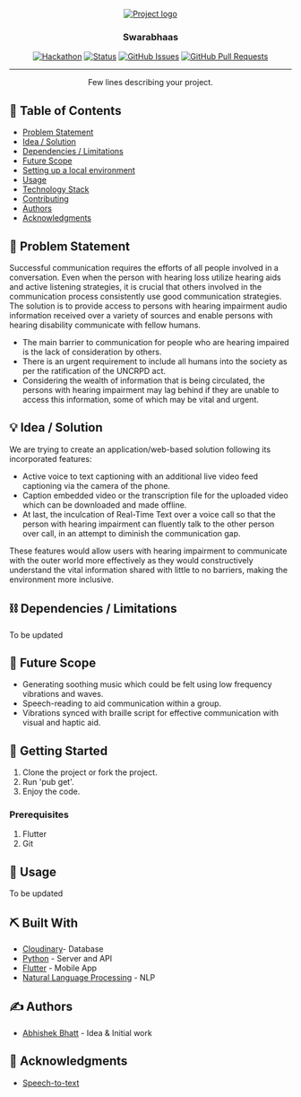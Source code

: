 <p align="center">
  <a href="" rel="noopener">
 <img src="https://i.imgur.com/AZ2iWek.png" alt="Project logo"></a>
</p>
<h3 align="center">Swarabhaas</h3>

<div align="center">

  [![Hackathon](https://img.shields.io/badge/hackathon-SIH-Orange.svg)](http://hackathon.url.com) 
  [![Status](https://img.shields.io/badge/status-active-success.svg)]() 
  [![GitHub Issues](https://img.shields.io/github/issues-pr/kylelobo/The-Documentation-Compendium.svg)](https://github.com/bhattabhi013/sih-swarabhaas/issues)
  [![GitHub Pull Requests](https://img.shields.io/github/issues-pr/kylelobo/The-Documentation-Compendium.svg)](https://github.com/bhattabhi013/sih-swarabhaas/pulls)

</div>

---

<p align="center"> Few lines describing your project.
    <br> 
</p>

## 📝 Table of Contents
- [Problem Statement](#problem_statement)
- [Idea / Solution](#idea)
- [Dependencies / Limitations](#limitations)
- [Future Scope](#future_scope)
- [Setting up a local environment](#getting_started)
- [Usage](#usage)
- [Technology Stack](#tech_stack)
- [Contributing](../CONTRIBUTING.md)
- [Authors](#authors)
- [Acknowledgments](#acknowledgments)

## 🧐 Problem Statement <a name = "problem_statement"></a>

Successful communication requires the efforts of all people involved
in a conversation. Even when the person with hearing loss utilize
hearing aids and active listening strategies, it is crucial that others
involved in the communication process consistently use good
communication strategies.
The solution is to provide access to persons with hearing impairment
audio information received over a variety of sources and enable
persons with hearing disability communicate with fellow humans.

- The main barrier to communication for people who are hearing
impaired is the lack of consideration by others.
- There is an urgent requirement to include all humans into the
society as per the ratification of the UNCRPD act.
- Considering the wealth of information that is being circulated, the
persons with hearing impairment may lag behind if they are unable
to access this information, some of which may be vital and urgent.

## 💡 Idea / Solution <a name = "idea"></a>
We are trying to create an application/web-based solution following its
incorporated features: 
- Active voice to text captioning with an additional live video feed
captioning via the camera of the phone.
- Caption embedded video or the transcription file for the uploaded
video which can be downloaded and made offline.
- At last, the inculcation of Real-Time Text over a voice call so that the
person with hearing impairment can fluently talk to the other person
over call, in an attempt to diminish the communication gap.

These features would allow users with hearing impairment to
communicate with the outer world more effectively as they would
constructively understand the vital information shared with little to no
barriers, making the environment more inclusive.

## ⛓️ Dependencies / Limitations <a name = "limitations"></a>
To be updated

## 🚀 Future Scope <a name = "future_scope"></a>
- Generating soothing
music which could be
felt using low frequency
vibrations and waves.
- Speech-reading to aid
communication within a
group.
- Vibrations synced with
braille script for
effective communication
with visual and haptic
aid.

## 🏁 Getting Started <a name = "getting_started"></a>
1. Clone the project or fork the project.
2. Run 'pub get'.
3. Enjoy the code.

### Prerequisites

1. Flutter 
2. Git


## 🎈 Usage <a name="usage"></a>
To be updated

## ⛏️ Built With <a name = "tech_stack"></a>
- [Cloudinary](https://cloudinary.com/)- Database
- [Python](https://www.python.org/) - Server and API 
- [Flutter](https://flutter.dev/) - Mobile App
- [Natural Language Processing](https://cloud.google.com/natural-language) - NLP

## ✍️ Authors <a name = "authors"></a>
- [Abhishek Bhatt](https://github.com/bhattabhi013) - Idea & Initial work

## 🎉 Acknowledgments <a name = "acknowledgments"></a>
- [Speech-to-text](https://pub.dev/packages/speech_to_text)
